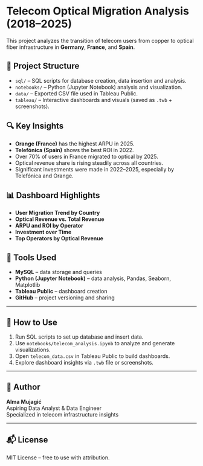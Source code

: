 # Telecom Optical Migration Analysis (2018–2025)

This project analyzes the transition of telecom users from copper to optical fiber infrastructure in **Germany**, **France**, and **Spain**.

## 📁 Project Structure

- `sql/` – SQL scripts for database creation, data insertion and analysis.
- `notebooks/` – Python (Jupyter Notebook) analysis and visualization.
- `data/` – Exported CSV file used in Tableau Public.
- `tableau/` – Interactive dashboards and visuals (saved as `.twb` + screenshots).

## 🔍 Key Insights

- **Orange (France)** has the highest ARPU in 2025.
- **Telefónica (Spain)** shows the best ROI in 2022.
- Over 70% of users in France migrated to optical by 2025.
- Optical revenue share is rising steadily across all countries.
- Significant investments were made in 2022–2025, especially by Telefónica and Orange.

## 📊 Dashboard Highlights

- **User Migration Trend by Country**
- **Optical Revenue vs. Total Revenue**
- **ARPU and ROI by Operator**
- **Investment over Time**
- **Top Operators by Optical Revenue**

## 🔧 Tools Used

- **MySQL** – data storage and queries
- **Python (Jupyter Notebook)** – data analysis, Pandas, Seaborn, Matplotlib
- **Tableau Public** – dashboard creation
- **GitHub** – project versioning and sharing

---

## 📎 How to Use

1. Run SQL scripts to set up database and insert data.
2. Use `notebooks/telecom_analysis.ipynb` to analyze and generate visualizations.
3. Open `telecom_data.csv` in Tableau Public to build dashboards.
4. Explore dashboard insights via `.twb` file or screenshots.

---

## 🧠 Author

**Alma Mujagić**  
Aspiring Data Analyst & Data Engineer  
Specialized in telecom infrastructure insights

---

## 📬 License

MIT License – free to use with attribution.
